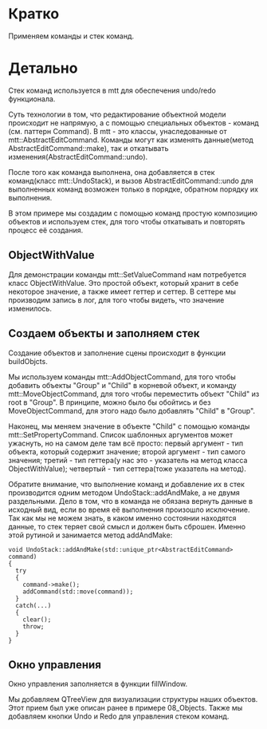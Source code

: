 # Кратко
Применяем команды и стек команд.

# Детально
Стек команд используется в mtt для обеспечения undo/redo функционала.

Суть технологии в том, что редактирование объектной модели происходит не напрямую, а с помощью специальных объектов - команд (см. паттерн Command). В mtt - это классы, унаследованные от mtt::AbstractEditCommand. Команды могут как изменять данные(метод AbstractEditCommand::make), так и откатывать изменения(AbstractEditCommand::undo).

После того как команда выполнена, она добавляется в стек команд(класс mtt::UndoStack), и вызов AbstractEditCommand::undo для выполненных команд возможен только в порядке, обратном порядку их выполнения.

В этом примере мы создадим с помощью команд простую композицию объектов и используем стек, для того чтобы откатывать и повторять процесс её создания.

## ObjectWithValue
Для демонстрации команды mtt::SetValueCommand нам потребуется класс ObjectWithValue. Это простой объект, который хранит в себе некоторое значение, а также имеет геттер и сеттер. В сеттере мы производим запись в лог, для того чтобы видеть, что значение изменилось.

## Создаем объекты и заполняем стек
Создание объектов и заполнение сцены происходит в функции buildObjcts.

Мы используем команды mtt::AddObjectCommand, для того чтобы добавить объекты "Group" и "Child" в корневой объект, и команду mtt::MoveObjectCommand, для того чтобы переместить объект "Child" из root в "Group". В принципе, можно было бы обойтись и без MoveObjectCommand, для этого надо было добавлять "Child" в "Group".

Наконец, мы меняем значение в объекте "Child" с помощью команды mtt::SetPropertyCommand. Список шаблонных аргументов может ужаснуть, но на самом деле там всё просто: первый аргумент - тип объекта, который содержит значение; второй аргумент - тип самого значения; третий - тип геттера(у нас это - указатель на метод класса ObjectWithValue); четвертый - тип сеттера(тоже указатель на метод).

Обратите внимание, что выполнение команд и добавление их в стек производится одним методом UndoStack::addAndMake, а не двумя раздельными. Дело в том, что в команда не обязана вернуть данные в исходный вид, если во время её выполнения произошло исключение. Так как мы не можем знать, в каком именно состоянии находятся данные, то стек теряет свой смысл и должен быть сброшен. Именно этой рутиной и занимается метод addAndMake:

    void UndoStack::addAndMake(std::unique_ptr<AbstractEditCommand> command)
    {
      try
      {
        command->make();
        addCommand(std::move(command));
      }
      catch(...)
      {
        clear();
        throw;
      }
    }

## Окно управления
Окно управления заполняется в функции fillWindow.

Мы добавляем QTreeView для визуализации структуры наших объектов. Этот прием был уже описан ранее в примере 08_Objects. Также мы добавляем кнопки Undo и Redo для управления стеком команд.